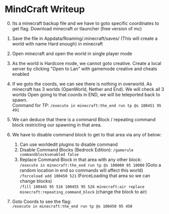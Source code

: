 # MindCraft Writeup

0. Its a minecraft backup file and we have to goto specific coordinates to get flag. Download minecraft or tlauncher (free version of mc)  
1. Save the file in Appdata/Roaming/.minecraft/saves/<Unzipped File> (This will create a world with name Hard enough) in minecraft  
2. Open minecraft and open the world in single player mode  
3. As the world is Hardcore mode, we cannot goto creative. Create a local server by clicking "Open to Lan" with gamemode creative and cheats enabled  

4. If we goto the coords, we can see there is nothing in overworld. As minecraft has 3 worlds (OpenWorld, Nether and End). We will check all 3 worlds 
Open going to that coords in END, we will be teleported back to spawn.  
Command for TP: 
`/execute in minecraft:the_end run tp @s 100451 95 491`  

5. We can deduce that there is a command Block / repeating command block restricting our spawning in that area.  
6. We have to disable command block to get to that area via any of below:  
    1. Can use worldedit plugins to disable command  
    2. Disable Command Blocks (Bedrock Edition): `/gamerule commandblocksenabled false`  
    3. Replace Command Block in that area with any other block:  
        `/execute in minecraft:the_end run tp @s 100000 95 10000` (Goto a random location in end so commands will affect this world)  
        `/forceload add 100450 521` (ForceLoading that area so we can change blocks)  
        `/fill 100445 95 516 100455 95 526 minecraft:air replace minecraft:repeating_command_block` (change the block to air)  
7. Goto Coords to see the flag:  
`/execute in minecraft:the_end run tp @s 100450 95 450`
